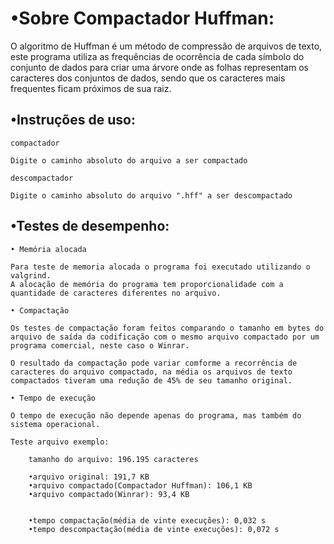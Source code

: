 # •Sobre Compactador Huffman:


O algoritmo de Huffman é um método de compressão de arquivos de texto, este programa utiliza as frequências de ocorrência de cada símbolo do conjunto de dados para criar uma árvore onde as folhas representam os caracteres dos conjuntos de dados, sendo que os caracteres mais frequentes ficam próximos de sua raiz.


## •Instruções de uso:

	compactador
	
	Digite o caminho absoluto do arquivo a ser compactado

	descompactador
	
	Digite o caminho absoluto do arquivo ".hff" a ser descompactado

## •Testes de desempenho:

	• Memória alocada
	
	Para teste de memoria alocada o programa foi executado utilizando o valgrind.
	A alocação de memória do programa tem proporcionalidade com a quantidade de caracteres diferentes no arquivo.

	• Compactação 
	
	Os testes de compactação foram feitos comparando o tamanho em bytes do arquivo de saída da codificação com o mesmo arquivo compactado por um programa comercial, neste caso o Winrar.
	
	O resultado da compactação pode variar comforme a recorrência de caracteres do arquivo compactado, na média os arquivos de texto compactados tiveram uma redução de 45% de seu tamanho original.
	
	• Tempo de execução
	
	O tempo de execução não depende apenas do programa, mas também do sistema operacional.
	
	Teste arquivo exemplo:
	
		tamanho do arquivo: 196.195 caracteres
		
		•arquivo original: 191,7 KB
		•arquivo compactado(Compactador Huffman): 106,1 KB
		•arquivo compactado(Winrar): 93,4 KB
		

		•tempo compactação(média de vinte execuções): 0,032 s
		•tempo descompactação(média de vinte execuções): 0,072 s
